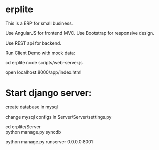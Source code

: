 erplite
=======
This is a ERP for small business.

Use AngularJS for frontend MVC.
Use Bootstrap for responsive design.

Use REST api for backend.

Run Client Demo with mock data:

cd erplite
node scripts/web-server.js

open localhost:8000/app/index.html

Start django server:</br>
=======
create database in mysql </br>

change mysql configs in Server/Server/settings.py</br>

cd erplite/Server</br>
python manage.py syncdb</br>

python manage.py runserver 0.0.0.0:8001</br>

